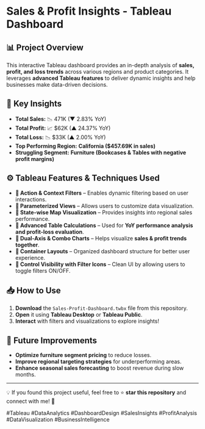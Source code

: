 # Sales & Profit Insights - Tableau Dashboard

## 📊 Project Overview  
This interactive Tableau dashboard provides an in-depth analysis of **sales, profit, and loss trends** across various regions and product categories. It leverages **advanced Tableau features** to deliver dynamic insights and help businesses make data-driven decisions.

## 🚀 Key Insights  
- **Total Sales:** 📉 471K (▼ 2.83% YoY)  
- **Total Profit:** 📈 $62K (▲ 24.37% YoY)  
- **Total Loss:** 📉 $33K (▲ 2.00% YoY)  
- **Top Performing Region:** **California ($457.69K in sales)**  
- **Struggling Segment:** **Furniture (Bookcases & Tables with negative profit margins)**  

## ⚙️ Tableau Features & Techniques Used  
- **📌 Action & Context Filters** – Enables dynamic filtering based on user interactions.  
- **📌 Parameterized Views** – Allows users to customize data visualization.  
- **📌 State-wise Map Visualization** – Provides insights into regional sales performance.  
- **📌 Advanced Table Calculations** – Used for **YoY performance analysis and profit-loss evaluation**.  
- **📌 Dual-Axis & Combo Charts** – Helps visualize **sales & profit trends together**.  
- **📌 Container Layouts** – Organized dashboard structure for better user experience.  
- **📌 Control Visibility with Filter Icons** – Clean UI by allowing users to toggle filters ON/OFF.  

## 📥 How to Use  
1. **Download** the `Sales-Profit-Dashboard.twbx` file from this repository.  
2. **Open** it using **Tableau Desktop** or **Tableau Public**.  
3. **Interact** with filters and visualizations to explore insights!  

## 🔄 Future Improvements  
- **Optimize furniture segment pricing** to reduce losses.  
- **Improve regional targeting strategies** for underperforming areas.  
- **Enhance seasonal sales forecasting** to boost revenue during slow months.  

---  
💡 If you found this project useful, feel free to ⭐ **star this repository** and connect with me! 🚀  

#Tableau #DataAnalytics #DashboardDesign #SalesInsights #ProfitAnalysis #DataVisualization #BusinessIntelligence

